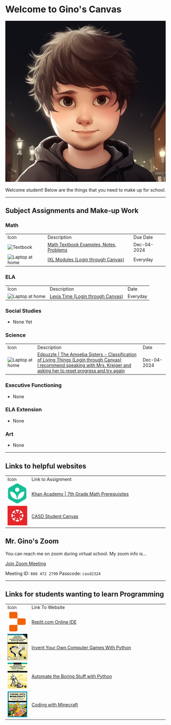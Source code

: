 # Welcome to Gino's Canvas #

<div align="center"><img src="/Assets/Canvas/Images/Chibi Manga Drawing of Gino 1024.png" alt="Mr. Gino Vincenzini"><br />

Welcome student! Below are the things that you need to make up for school.</div>

---

## Subject Assignments and Make-up Work ##

### Math ###

<table width="100%">
	<tr>
		<td>Icon</td>
		<td>Description</td>
		<td>Due Date</td>
	</tr>
	<tr>
		<td><img src="https://raw.githubusercontent.com/FortAwesome/Font-Awesome/6.x/svgs/solid/book.svg" alt="Textbook" /></td>
		<td><a href="/Assets/Canvas/Assignments/12-4-24 Math Makeup.pdf">
			Math Textbook Examples, Notes, Problems
		</a></td>
		<td>Dec-04-2024</td>
	</tr>
	<tr>
		<td><img src="https://raw.githubusercontent.com/FortAwesome/Font-Awesome/6.x/svgs/solid/house-laptop.svg" alt="Laptop at home" /></td>
		<td><a href="https://casdschools.instructure.com/">
			IXL Modules (Login through Canvas)
		</a></td>
		<td>Everyday</td>
	</tr>
</table>

### ELA ###

<table width="100%">
	<tr>
		<td>Icon</td>
		<td>Description</td>
		<td>Date</td>
	</tr>
	<tr>
		<td><img src="https://raw.githubusercontent.com/FortAwesome/Font-Awesome/6.x/svgs/solid/house-laptop.svg" alt="Laptop at home" /></td>
		<td><a href="https://casdschools.instructure.com/">
			Lexia Time (Login through Canvas)
		</a></td>
		<td>Everyday</td>
	</tr>
</table>

### Social Studies ###

- None Yet

### Science ###

<table width="100%">
	<tr>
		<td>Icon</td>
		<td>Description</td>
		<td>Date</td>
	</tr>
	<tr>
		<td><img src="https://raw.githubusercontent.com/FortAwesome/Font-Awesome/6.x/svgs/solid/house-laptop.svg" alt="Laptop at home" /></td>
		<td><a href="https://casdschools.instructure.com/courses/4677/assignments/454578">
			Edpuzzle | The Amoeba Sisters - Classification of Living Things (Login through Canvas)<br/>
			I recommend speaking with Mrs. Kreiger and<br/>
			asking her to reset progress and try again
		</a></td>
		<td>Dec-04-2024</td>
	</tr>
</table>

### Executive Functioning ###

- None

### ELA Extension ###

- None

### Art ###

- None

---

## Links to helpful websites ##

<table width="100%">
<tr>
	<td width="15%">Icon</td>
	<td>Link to Assignment</td>
</tr>
<tr>
	<td width="15%"><a href="https://www.khanacademy.org/math/get-ready-for-7th-grade">
		<img src="/Assets/Canvas/Images/khan.png" alt="Khan Academy | 7th Grade Math Prerequisites" />
	</a></td>
	<td><a href="https://www.khanacademy.org/math/get-ready-for-7th-grade">
		Khan Academy | 7th Grade Math Prerequisites
	</a></td>
</tr>
<tr>
	<td width="15%"><a href="https://casdschools.instructure.com">
		<img src="/Assets/Canvas/Images/Canvas_Bug_Square.png.webp" alt="CASD Student Canvas" />
	</a></td>
	<td><a href="https://casdschools.instructure.com">
		CASD Student Canvas
	</a></td>
</tr>
</table>

## Mr. Gino's Zoom ##

You can reach me on zoom during virtual school. My zoom info is...

[Join Zoom Meeting](https://us05web.zoom.us/j/6664722799?pwd=wiyfl18SffP2eZTGDap1sY8YRlwJiw.1)

Meeting ID: `666 472 2799`
Passcode: `casd2324`

---

## Links for students wanting to learn Programming ##

<table width="100%">
<tr>
	<td width="15%">Icon</td>
	<td>Link To Website</td>
</tr>
<tr>
	<td width="15%"><a href="https://replit.com">
		<img src="/Assets/Canvas/Images/replit.png" alt="Replit.com Online IDE" />
	</a></td>
	<td><a href="https://replit.com">
		Replit.com Online IDE
	</a></td>
</tr>
<tr>
	<td width="15%"><a href="https://inventwithpython.com/invent4thed/">
		<img src="/Assets/Canvas/Images/cover_invent4th_thumb.webp" alt="Invent Your Own Computer Games With Python" />
	</a></td>
	<td><a href="https://inventwithpython.com/invent4thed/">
		Invent Your Own Computer Games With Python
	</a></td>
</tr>
<tr>
	<td width="15%"><a href="https://automatetheboringstuff.com/">
		<img src="/Assets/Canvas/Images/cover_automate2_thumb.jpg" alt="Automate the Boring Stuff with Python" />
	</a></td>
	<td><a href="https://automatetheboringstuff.com/">
		Automate the Boring Stuff with Python
	</a></td>
</tr>
<tr>
	<td width="15%"><a href="https://turtleappstore.com/book/">
		<img src="/Assets/Canvas/Images/book_cover_coding_with_minecraft.jpg" alt="Coding with Minecraft" />
	</a></td>
	<td><a href="https://turtleappstore.com/book/">
		Coding with Minecraft
	</a></td>
</tr>
</table>
